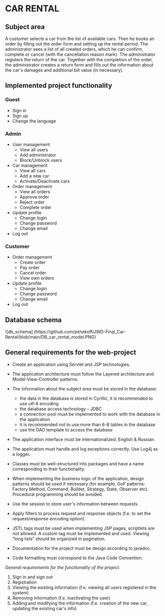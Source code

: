 <h1>CAR RENTAL</h1>
<h2>Subject area</h2>

A customer selects a car from the list of available cars. Then he books an order by filling out the order form and
setting up the rental period. The administrator sees a list of all created orders, which he can confirm, complete or
cancel (with the cancellation reason mark). The administrator registers the return of the car. Together with the
completion of the order, the administrator creates a return form and fills out the information about the car's damages
and additional bill value (in necessary).

<h2>Implemented project functionality</h2>

<h3>Guest</h3>

* Sign in
* Sign up
* Change the language

<h3>Admin</h3>

* User management
    * View all users
	* Add administrator
    * Block/Unblock users
      <br/>
* Car management
    * View all cars
    * Add a new car
    * Activate/Deactivate cars
      <br/>
* Order management
    * View all orders
    * Approve order
	* Reject order
    * Complete order
      <br/>
* Update profile
	* Change login
	* Change password
	* Change email
      <br/>
* Log out

<h3>Customer</h3>

* Order management
    * Create order
    * Pay order
	* Cancel order
	* View own orders
      <br/>
* Update profile
	* Change login
	* Change password
	* Change email
      <br/>
* Log out

<h2>Database schema</h2>
![db_schema] (https://github.com/pshekoff/JWD-Final_Car-Rental/blob/main/DB_car_rental_model.PNG)

<h2>General requirements for the web-project</h2>

* Create an application using Servlet and JSP technologies.
* The application architecture must follow the Layered architecture and Model-View-Controller patterns.
* The information about the subject area must be stored in the database:
    * the data in the database is stored in Cyrillic, it is recommended to use utf-8 encoding
    * the database access technology - JDBC
    * a connection pool must be implemented to work with the database in the application
    * it is recommended not to use more than 6-8 tables in the database
    * use the DAO template to access the database

* The application interface must be internationalized: English & Russian.
* The application must handle and log exceptions correctly. Use Log4j as a logger.
* Classes must be well-structured into packages and have a name corresponding to their functionality.
* When implementing the business logic of the application, design patterns should be used if necessary (for example, GoF
  patterns: Factory Method, Command, Builder, Strategy, State, Observer etc). Procedural programming should be avoided.
* Use the session to store user's information between requests.
* Apply filters to process request and response objects (f.e. to set the request/response encoding option).
* JSTL tags must be used when implementing JSP pages, scriptlets are not allowed. A custom tag must be implemented and
  used. Viewing “long lists” should be organized in pagination.
* Documentation for the project must be design according to javadoc.
* Code formatting must correspond to the Java Code Convention.

<i>General requirements for the functionality of the project.</i>

1. Sign in and sign out
2. Registration
3. Viewing the existing information (f.e. viewing all users registered in the system)
4. Removing information (f.e. inactivating the user)
5. Adding and modifying the information (f.e. creation of the new car, updating the existing car's info)